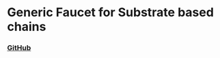 # Generic Faucet for Substrate based chains

### [GitHub](https://github.com/paritytech/substrate-matrix-faucet)

